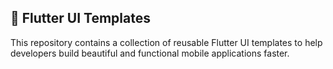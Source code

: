 ## 📱 Flutter UI Templates

This repository contains a collection of reusable Flutter UI templates to help developers build beautiful and functional mobile applications faster.

